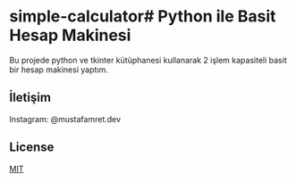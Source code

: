 # simple-calculator# Python ile Basit Hesap Makinesi

Bu projede python ve tkinter  kütüphanesi kullanarak 2 işlem kapasiteli basit bir hesap makinesi yaptım. 

## İletişim
Instagram: @mustafamret.dev

## License

[MIT](https://choosealicense.com/licenses/mit/)
